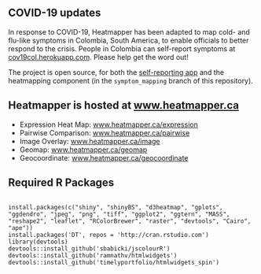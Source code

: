 ## COVID-19 updates

In response to COVID-19, Heatmapper has been adapted to
map cold- and flu-like symptoms in Colombia, South America, to enable officials
to better respond to the crisis. People in Colombia can self-report symptoms at
[cov19col.herokuapp.com](https://cov19col.herokuapp.com).
Please help get the word out!

The project is open source, for both the
[self-reporting app](https://github.com/Marco8301/QT-Cov19-OS)
and the heatmapping component (in the `symptom_mapping` branch of this repository).


## Heatmapper is hosted at www.heatmapper.ca
* Expression Heat Map: www.heatmapper.ca/expression
* Pairwise Comparison: www.heatmapper.ca/pairwise
* Image Overlay: www.heatmapper.ca/image
* Geomap: www.heatmapper.ca/geomap
* Geocoordinate: www.heatmapper.ca/geocoordinate

## Required R Packages
<pre><code>
install.packages(c("shiny", "shinyBS", "d3heatmap", "gplots", "ggdendro", "jpeg", "png", "tiff", "ggplot2", "ggtern", "MASS", "reshape2", "leaflet", "RColorBrewer", "raster", "devtools", "Cairo", "ape"))
install.packages('DT', repos = 'http://cran.rstudio.com')
library(devtools)
devtools::install_github('sbabicki/jscolourR')
devtools::install_github('ramnathv/htmlwidgets')
devtools::install_github('timelyportfolio/htmlwidgets_spin')
</code></pre>


